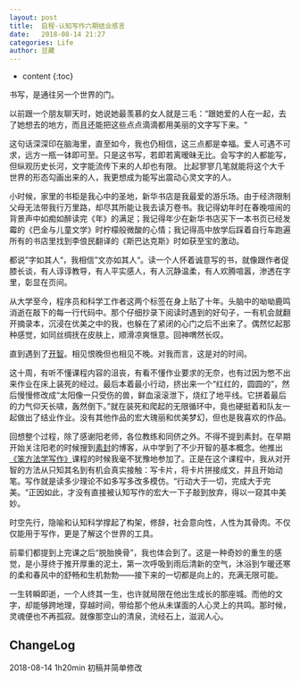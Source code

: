 ```yaml
---
layout: post
title:  启程-认知写作六期结业感言
date:   2018-08-14 21:27
categories: Life
author: 豆藏
---
```


* content
{:toc}

书写，是通往另一个世界的门。

以前跟一个朋友聊天时，她说她最羡慕的女人就是三毛：“跟她爱的人在一起，去了她想去的地方，而且还能把这些点点滴滴都用美丽的文字写下来。“




这句话深深印在脑海里，直至如今，我也仍相信，这三点都是幸福。爱人可遇不可求，远方一瓶一钵即可至。只是这书写，若即若离暧昧无比。会写字的人都能写，但纵观历史长河，文字能流传下来的人却也有限。
比起寥寥几笔就能将这个大千世界的形态勾画出来的人，我更想成为能写出震动心灵文字的人。

小时候，家里的书柜是我心中的圣地，新华书店是我最爱的游乐场。由于经济限制父母无法带我行万里路，却尽其所能让我去读万卷书。我记得幼年时在春晚喧闹的背景声中如痴如醉读完《年》的满足；我记得年少在新华书店买下一本书页已经发霉的《巴金与儿童文学》时柠檬般微酸的心情；我记得高中放学后踩着自行车跑遍所有的书店里找到李俍民翻译的《斯巴达克斯》时如获至宝的激动。

都说”字如其人“，我相信”文亦如其人“。读一个人怀着诚意写的书，就像跟作者促膝长谈，有人谆谆教导，有人平实感人，有人沉静温柔，有人欢腾喧嚣，渗透在字里，彰显在页间。

从大学至今，程序员和科学工作者这两个标签在身上贴了十年。头脑中的呦呦鹿鸣消逝在敲下的每一行代码中。那个仔细抄录下阅读时遇到的好句子，一有机会就翻开摘录本，沉浸在优美之中的我，也躲在了紧闭的心门之后不出来了。偶然忆起那种感觉，如同丝绸抚在皮肤上，顺滑凉爽惬意。回神喟然长叹。

直到遇到了[开智](https://www.weibo.com/openmindclub)。相见恨晚但也相见不晚。对我而言，这是对的时间。

这十周，有听不懂课程内容的沮丧，有看不懂作业要求的无奈，也有过因为憋不出来作业在床上装死的经过。最后本着最小行动，挤出来一个“红红的，圆圆的”，然后慢慢修改成“太阳像一只受伤的兽，鲜血滚滚泄下，烧红了地平线。它拼着最后的力气仰天长啸，轰然倒下。”就在装死和爬起的无限循环中，竟也硬挺着和队友一起做出了结业作业。没有其他作品的宏大瑰丽和优美梦幻，但也是我喜欢的作品。

回想整个过程，除了感谢阳老师，各位教练和同侪之外。不得不提到素封。在早期开始关注阳老的时候搜到[素封](http://www.cnfeat.com/)的博客，从中学到了不少开智的基本概念。他推出[《笨方法学写作》](http://www.cnfeat.com/blog/2018/12/31/WriteCourse2/)课程的时候我毫不犹豫地参加了。正是在这个课程中，我从对开智的方法从只知其名到有机会真实接触：写卡片，将卡片拼接成文，并且开始动笔。写作就是读多少理论不如多写多改多模仿。“行动大于一切，完成大于完美。“正因如此，才没有直接被认知写作的宏大一下子敲到放弃，得以一窥其中美妙。

时空先行，隐喻和认知科学撑起了构架，修辞，社会意向性，人性为其骨肉。不仅仅能用于写作，更是了解这个世界的工具。

前辈们都提到上完课之后“脱胎换骨”，我也体会到了。这是一种奇妙的重生的感觉，是小芽终于推开厚重的泥土，第一次呼吸到雨后清新的空气，沐浴到乍暖还寒的柔和春风中的舒畅和生机勃勃——接下来的一切都是向上的，充满无限可能。

一生转瞬即逝，一个人终其一生，也许就局限在他出生成长的那座城。而他的文字，却能够跨地理，穿越时间，带给那个他从未谋面的人心灵上的共鸣。那时候，灵魂便也不再孤寂。就像那空山的清泉，流经石上，滋润人心。



## ChangeLog
2018-08-14 1h20min 初稿并简单修改

